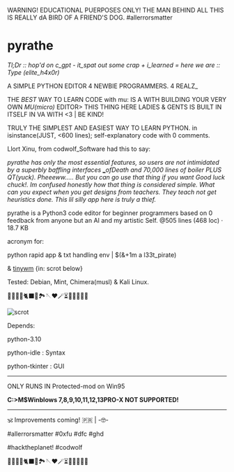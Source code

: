 WARNING! EDUCATIONAL PUERPOSES ONLY! THE MAN BEHIND ALL THIS IS REALLY dA BIRD OF A FRIEND'S DOG. #allerrorsmatter

# pyrathe

_Tl;Dr :: hop'd on c_gpt - it_spat out some crap + i_learned = here we are :: Type (elite_h4x0r)_

A SIMPLE PYTHON EDITOR 4 NEWBIE PROGRAMMERS. 4 REALZ_ 

THE _BEST_ WAY TO LEARN CODE with mu: IS A WITH BUILDING YOUR VERY OWN _MU(micro)_ EDITOR> THIS THING HERE LADIES & GENTS IS BUILT IN ITSELF IN VA WITH <3 | BE KIND!

TRULY THE SIMPLEST AND EASIEST WAY TO LEARN PYTHON. in isinstance(JUST, <600 lines); self-explanatory code with 0 comments.

Llort Xinu, from codwolf_Software had this to say:

   _pyrathe has only the most essential features, so users are not intimidated by a superbly baffling interfaces [_](https://github.com/mu-editor/mu/blob/master/mu/logic.py)ofDeath and 70,000 lines of boiler PLUS QT(yuck). Pheeeww..... But you can go use that thing if you want  Good luck chuck!. Im confused honestly how that thing is considered simple. What can you expect when you get designs from teachers. They teach not get heuristics done. This lil silly app here is truly a thief._

pyrathe is a Python3 code editor for beginner programmers based on 0 feedback from anyone but an AI and my artistic Self. @505 lines (468 loc) · 18.7 KB 


acronym for: 

python rapid app &amp; txt handling env | $(&+1m a l33t_pirate)

& [tinywm](https://www.github.com/hardkorebob/tinywm) {in: scrot below} 

Tested: Debian, Mint, Chimera(musl) & Kali Linux.

🐡🐧🐍🐚🐈‍⬛🦤🏞🪡♥️🪄⏳️🎲🎯🧩🏅🎉

![scrot](https://github.com/hardkorebob/pyrhate/blob/main/scrot.png)

Depends:

  python-3.10
  
  python-idle : Syntax
  
  python-tkinter : GUI
  
---

ONLY RUNS IN Protected-mod on Win95

**C:\>M$Winblows 7,8,9,10,11,12,13PRO-X NOT SUPPORTED!**

---

🕉 Improvements coming! 🇵🇷 | -🤓-


#allerrorsmatter #0xfu #dfc #ghd

#hacktheplanet! #codwolf

🐡🐧🐍🐚🐈‍⬛🦤🏞🪡♥️🪄⏳️🎲🎯🧩🏅🎉
